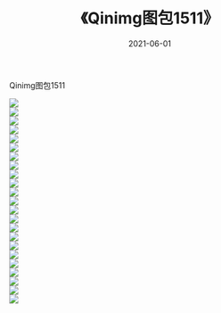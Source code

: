 ﻿---
layout: post
title:  《Qinimg图包1511》
date:   2021-06-01
img: http://imgx.orgx.ga/Qinimg图包/Qinimg图包1511/000.jpg
categories: [美女, 清纯, 唯美]
---

Qinimg图包1511

 ![](http://imgx.orgx.ga/Qinimg图包/Qinimg图包1511/001.jpg) <br>![](http://imgx.orgx.ga/Qinimg图包/Qinimg图包1511/002.jpg) <br>![](http://imgx.orgx.ga/Qinimg图包/Qinimg图包1511/003.jpg) <br>![](http://imgx.orgx.ga/Qinimg图包/Qinimg图包1511/004.jpg) <br>![](http://imgx.orgx.ga/Qinimg图包/Qinimg图包1511/005.jpg) <br>![](http://imgx.orgx.ga/Qinimg图包/Qinimg图包1511/006.jpg) <br>![](http://imgx.orgx.ga/Qinimg图包/Qinimg图包1511/007.jpg) <br>![](http://imgx.orgx.ga/Qinimg图包/Qinimg图包1511/008.jpg) <br>![](http://imgx.orgx.ga/Qinimg图包/Qinimg图包1511/009.jpg) <br>![](http://imgx.orgx.ga/Qinimg图包/Qinimg图包1511/010.jpg) <br>![](http://imgx.orgx.ga/Qinimg图包/Qinimg图包1511/011.jpg) <br>![](http://imgx.orgx.ga/Qinimg图包/Qinimg图包1511/012.jpg) <br>![](http://imgx.orgx.ga/Qinimg图包/Qinimg图包1511/013.jpg) <br>![](http://imgx.orgx.ga/Qinimg图包/Qinimg图包1511/014.jpg) <br>![](http://imgx.orgx.ga/Qinimg图包/Qinimg图包1511/015.jpg) <br>![](http://imgx.orgx.ga/Qinimg图包/Qinimg图包1511/016.jpg) <br>![](http://imgx.orgx.ga/Qinimg图包/Qinimg图包1511/017.jpg) <br>![](http://imgx.orgx.ga/Qinimg图包/Qinimg图包1511/018.jpg) <br>![](http://imgx.orgx.ga/Qinimg图包/Qinimg图包1511/019.jpg) <br>![](http://imgx.orgx.ga/Qinimg图包/Qinimg图包1511/020.jpg) <br>![](http://imgx.orgx.ga/Qinimg图包/Qinimg图包1511/021.jpg) <br>![](http://imgx.orgx.ga/Qinimg图包/Qinimg图包1511/022.jpg) <br>![](http://imgx.orgx.ga/Qinimg图包/Qinimg图包1511/023.jpg) <br>